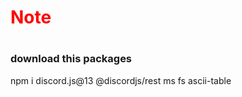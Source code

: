 <h1 style="color:red">Note<h1>
<h3>download this packages</h3>
npm i discord.js@13 @discordjs/rest ms fs ascii-table
